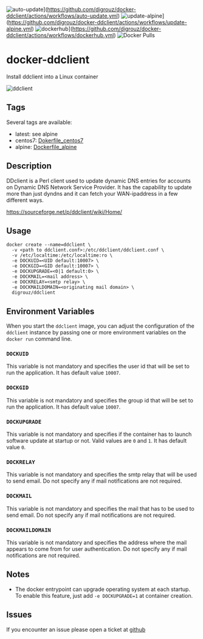 ![auto-update](https://github.com/digrouz/docker-ddclient/actions/workflows/auto-update.yml/badge.svg)](https://github.com/digrouz/docker-ddclient/actions/workflows/auto-update.yml)
![update-alpine](https://github.com/digrouz/docker-ddclient/actions/workflows/update-alpine.yml/badge.svg)](https://github.com/digrouz/docker-ddclient/actions/workflows/update-alpine.yml)
![dockerhub](https://github.com/digrouz/docker-ddclient/actions/workflows/dockerhub.yml/badge.svg)](https://github.com/digrouz/docker-ddclient/actions/workflows/dockerhub.yml)
![Docker Pulls](https://img.shields.io/docker/pulls/digrouz/ddclient)

# docker-ddclient
Install ddclient into a Linux container

![ddclient](https://rnxtras.com/wp-content/uploads/edd/2014/02/dyndns-logo.png)

## Tags

Several tags are available:
* latest: see alpine
* centos7: [Dokerfile_centos7](https://github.com/digrouz/docker-ddclient/blob/master/Dockerfile_centos7)
* alpine: [Dockerfile_alpine](https://github.com/digrouz/docker-ddclient/blob/master/Dockerfile_alpine)

## Description

DDclient is a Perl client used to update dynamic DNS entries for accounts on Dynamic DNS Network Service Provider. It has the capability to update more than just dyndns and it can fetch your WAN-ipaddress in a few different ways. 

https://sourceforge.net/p/ddclient/wiki/Home/

## Usage
    docker create --name=ddclient \
      -v <path to ddclient.conf>:/etc/ddclient/ddclient.conf \
      -v /etc/localtime:/etc/localtime:ro \
      -e DOCKUID=<UID default:10007> \
      -e DOCKGID=<GID default:10007> \
      -e DOCKUPGRADE=<0|1 default:0> \
      -e DOCKMAIL=<mail address> \
      -e DOCKRELAY=<smtp relay> \
      -e DOCKMAILDOMAIN=<originating mail domain> \
      digrouz/ddclient
      
## Environment Variables

When you start the `ddclient` image, you can adjust the configuration of the `ddclient` instance by passing one or more environment variables on the `docker run` command line.

### `DOCKUID`

This variable is not mandatory and specifies the user id that will be set to run the application. It has default value `10007`.

### `DOCKGID`

This variable is not mandatory and specifies the group id that will be set to run the application. It has default value `10007`.

### `DOCKUPGRADE`

This variable is not mandatory and specifies if the container has to launch software update at startup or not. Valid values are `0` and `1`. It has default value `0`.

### `DOCKRELAY`

This variable is not mandatory and specifies the smtp relay that will be used to send email. Do not specify any if mail notifications are not required.

### `DOCKMAIL`

This variable is not mandatory and specifies the mail that has to be used to send email. Do not specify any if mail notifications are not required.

### `DOCKMAILDOMAIN`

This variable is not mandatory and specifies the address where the mail appears to come from for user authentication. Do not specify any if mail notifications are not required.

## Notes

* The docker entrypoint can upgrade operating system at each startup. To enable this feature, just add `-e DOCKUPGRADE=1` at container creation.

## Issues

If you encounter an issue please open a ticket at [github](https://github.com/digrouz/docker-ddclient/issues)

